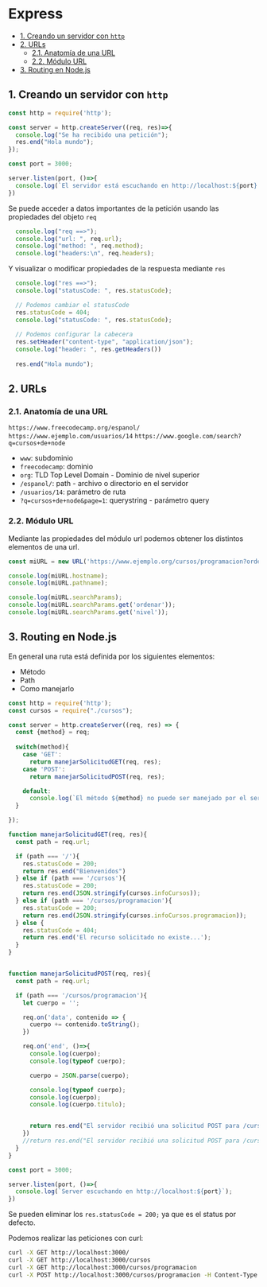 # Express


<!-- vim-markdown-toc GFM -->

* [1. Creando un servidor con `http`](#1-creando-un-servidor-con-http)
* [2. URLs](#2-urls)
    * [2.1. Anatomía de una URL](#21-anatomía-de-una-url)
    * [2.2. Módulo URL](#22-módulo-url)
* [3. Routing en Node.js](#3-routing-en-nodejs)

<!-- vim-markdown-toc -->

## 1. Creando un servidor con `http`

```javascript
const http = require('http');

const server = http.createServer((req, res)=>{
  console.log("Se ha recibido una petición");
  res.end("Hola mundo");
});

const port = 3000;

server.listen(port, ()=>{
  console.log(`El servidor está escuchando en http://localhost:${port}...`)
})
```
Se puede acceder a datos importantes de la petición usando las propiedades del objeto `req`

```javascript
  console.log("req ==>");
  console.log("url: ", req.url);
  console.log("method: ", req.method);
  console.log("headers:\n", req.headers);
```
Y visualizar o modificar propiedades de la respuesta mediante `res`

```javascript
  console.log("res ==>");
  console.log("statusCode: ", res.statusCode);

  // Podemos cambiar el statusCode
  res.statusCode = 404;
  console.log("statusCode: ", res.statusCode);
  
  // Podemos configurar la cabecera
  res.setHeader("content-type", "application/json");
  console.log("header: ", res.getHeaders())
  
  res.end("Hola mundo");
```

## 2. URLs

### 2.1. Anatomía de una URL

`https://www.freecodecamp.org/espanol/`
`https://www.ejemplo.com/usuarios/14`
`https://www.google.com/search?q=cursos+de+node`

* `www`: subdominio
* `freecodecamp`: dominio
* `org`: TLD Top Level Domain - Dominio de nivel superior
* `/espanol/`: path - archivo o directorio en el servidor
* `/usuarios/14`: parámetro de ruta
* `?q=cursos+de+node&page=1`: querystring - parámetro query

### 2.2. Módulo URL

Mediante las propiedades del módulo url podemos obtener los distintos elementos de una url.

```javascript
const miURL = new URL('https://www.ejemplo.org/cursos/programacion?ordenar=vistas&nivel=1');

console.log(miURL.hostname);
console.log(miURL.pathname);

console.log(miURL.searchParams);
console.log(miURL.searchParams.get('ordenar'));
console.log(miURL.searchParams.get('nivel'));
```

## 3. Routing en Node.js

En general una ruta está definida por los siguientes elementos: 
* Método
* Path
* Como manejarlo

```javascript
const http = require('http');
const cursos = require("./cursos");

const server = http.createServer((req, res) => {
  const {method} = req;
  
  switch(method){
    case 'GET': 
      return manejarSolicitudGET(req, res);
    case 'POST':
      return manejarSolicitudPOST(req, res);

    default: 
      console.log(`El método ${method} no puede ser manejado por el servidor`);
  }

});

function manejarSolicitudGET(req, res){
  const path = req.url;

  if (path === '/'){
    res.statusCode = 200;
    return res.end("Bienvenidos")
  } else if (path === '/cursos'){
    res.statusCode = 200;
    return res.end(JSON.stringify(cursos.infoCursos));
  } else if (path === '/cursos/programacion'){
    res.statusCode = 200;
    return res.end(JSON.stringify(cursos.infoCursos.programacion));
  } else {
    res.statusCode = 404;
    return res.end('El recurso solicitado no existe...');
  }
}


function manejarSolicitudPOST(req, res){
  const path = req.url;

  if (path === '/cursos/programacion'){
    let cuerpo = '';

    req.on('data', contenido => {
      cuerpo += contenido.toString();
    })

    req.on('end', ()=>{
      console.log(cuerpo);
      console.log(typeof cuerpo);

      cuerpo = JSON.parse(cuerpo);

      console.log(typeof cuerpo);
      console.log(cuerpo);
      console.log(cuerpo.titulo);


      return res.end("El servidor recibió una solicitud POST para /cursos/programacion")
    })
    //return res.end("El servidor recibió una solicitud POST para /cursos/programacion")
  } 
}

const port = 3000;

server.listen(port, ()=>{
  console.log(`Server escuchando en http://localhost:${port}`);
})
```
Se pueden eliminar los `res.statusCode = 200;` ya que es el status por defecto.

Podemos realizar las peticiones con curl:

```bash
curl -X GET http://localhost:3000/ 
curl -X GET http://localhost:3000/cursos 
curl -X GET http://localhost:3000/cursos/programacion 
curl -X POST http://localhost:3000/cursos/programacion -H Content-Type: application/json -d '{titulo: 123456, quantity: 100}'
```


```javascript
```
```javascript
```
```javascript
```
```javascript
```
```javascript
```
```javascript
```

